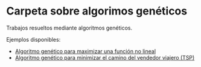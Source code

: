 # Carpeta sobre algorimos genéticos

Trabajos resueltos mediante algoritmos genéticos.

Ejemplos disponibles:

* [Algoritmo genético para maximizar una función no lineal](./Maximizar_funcion.ipynb)
* [Algoritmo genético para minimizar el camino del vendedor viajero (TSP)](./genetic_TSP.ipynb)